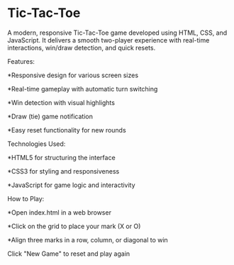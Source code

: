 # Tic-Tac-Toe
A modern, responsive Tic-Tac-Toe game developed using HTML, CSS, and JavaScript. It delivers a smooth two-player experience with real-time interactions, win/draw detection, and quick resets.

Features:

*Responsive design for various screen sizes

*Real-time gameplay with automatic turn switching

*Win detection with visual highlights

*Draw (tie) game notification

*Easy reset functionality for new rounds

Technologies Used:

*HTML5 for structuring the interface

*CSS3 for styling and responsiveness

*JavaScript for game logic and interactivity

How to Play:

*Open index.html in a web browser

*Click on the grid to place your mark (X or O)

*Align three marks in a row, column, or diagonal to win

Click "New Game" to reset and play again
